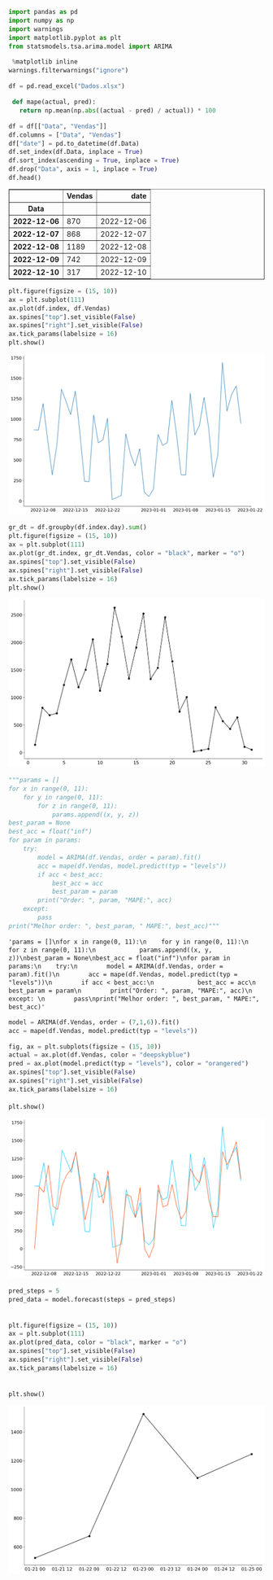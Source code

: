 ```python
import pandas as pd
import numpy as np
import warnings
import matplotlib.pyplot as plt
from statsmodels.tsa.arima.model import ARIMA
```


```python
 %matplotlib inline
warnings.filterwarnings("ignore")
```


```python
df = pd.read_excel("Dados.xlsx")
```


```python
 def mape(actual, pred):
   return np.mean(np.abs((actual - pred) / actual)) * 100
```


```python
df = df[["Data", "Vendas"]]
df.columns = ["Data", "Vendas"]
df["date"] = pd.to_datetime(df.Data)
df.set_index(df.Data, inplace = True)
df.sort_index(ascending = True, inplace = True)
df.drop("Data", axis = 1, inplace = True)
df.head()
```




<div>
<table border="1" class="dataframe">
  <thead>
    <tr style="text-align: right;">
      <th></th>
      <th>Vendas</th>
      <th>date</th>
    </tr>
    <tr>
      <th>Data</th>
      <th></th>
      <th></th>
    </tr>
  </thead>
  <tbody>
    <tr>
      <th>2022-12-06</th>
      <td>870</td>
      <td>2022-12-06</td>
    </tr>
    <tr>
      <th>2022-12-07</th>
      <td>868</td>
      <td>2022-12-07</td>
    </tr>
    <tr>
      <th>2022-12-08</th>
      <td>1189</td>
      <td>2022-12-08</td>
    </tr>
    <tr>
      <th>2022-12-09</th>
      <td>742</td>
      <td>2022-12-09</td>
    </tr>
    <tr>
      <th>2022-12-10</th>
      <td>317</td>
      <td>2022-12-10</td>
    </tr>
  </tbody>
</table>
</div>




```python
plt.figure(figsize = (15, 10))
ax = plt.subplot(111)
ax.plot(df.index, df.Vendas)
ax.spines["top"].set_visible(False)
ax.spines["right"].set_visible(False)
ax.tick_params(labelsize = 16)
plt.show()
```


    
![png](README_files/README_11_0.png)
    



```python
gr_dt = df.groupby(df.index.day).sum()
plt.figure(figsize = (15, 10))
ax = plt.subplot(111)
ax.plot(gr_dt.index, gr_dt.Vendas, color = "black", marker = "o")
ax.spines["top"].set_visible(False)
ax.spines["right"].set_visible(False)
ax.tick_params(labelsize = 16)
plt.show()
```


    
![png](README_files/README_12_0.png)
    



```python
"""params = []
for x in range(0, 11):
    for y in range(0, 11):
        for z in range(0, 11):
            params.append((x, y, z))
best_param = None
best_acc = float("inf")
for param in params:
    try:
        model = ARIMA(df.Vendas, order = param).fit()
        acc = mape(df.Vendas, model.predict(typ = "levels"))
        if acc < best_acc:
            best_acc = acc
            best_param = param
        print("Order: ", param, "MAPE:", acc)
    except: 
        pass
print("Melhor order: ", best_param, " MAPE:", best_acc)"""
```




    'params = []\nfor x in range(0, 11):\n    for y in range(0, 11):\n        for z in range(0, 11):\n            params.append((x, y, z))\nbest_param = None\nbest_acc = float("inf")\nfor param in params:\n    try:\n        model = ARIMA(df.Vendas, order = param).fit()\n        acc = mape(df.Vendas, model.predict(typ = "levels"))\n        if acc < best_acc:\n            best_acc = acc\n            best_param = param\n        print("Order: ", param, "MAPE:", acc)\n    except: \n        pass\nprint("Melhor order: ", best_param, " MAPE:", best_acc)'




```python
model = ARIMA(df.Vendas, order = (7,1,6)).fit()
acc = mape(df.Vendas, model.predict(typ = "levels"))
```


```python
fig, ax = plt.subplots(figsize = (15, 10))
actual = ax.plot(df.Vendas, color = "deepskyblue")
pred = ax.plot(model.predict(typ = "levels"), color = "orangered")
ax.spines["top"].set_visible(False)
ax.spines["right"].set_visible(False)
ax.tick_params(labelsize = 16)
 
plt.show()
```


    
![png](README_files/README_15_0.png)
    



```python
pred_steps = 5
pred_data = model.forecast(steps = pred_steps)


plt.figure(figsize = (15, 10))
ax = plt.subplot(111)
ax.plot(pred_data, color = "black", marker = "o")
ax.spines["top"].set_visible(False)
ax.spines["right"].set_visible(False)
ax.tick_params(labelsize = 16)


plt.show()

```


    
![png](README_files/README_16_0.png)
    

